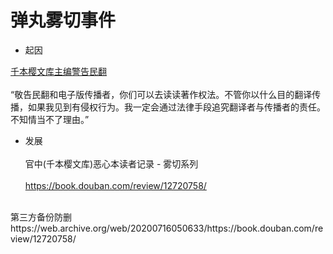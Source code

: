 弹丸雾切事件
===

* 起因<br>  

[千本樱文库主编警告民翻](https://www.douban.com/people/38074203/status/3023383024/)<br>  
“敬告民翻和电子版传播者，你们可以去读读著作权法。不管你以什么目的翻译传播，如果我见到有侵权行为。我一定会通过法律手段追究翻译者与传播者的责任。不知情当不了理由。”<br>  

* 发展<br>  
官中(千本樱文库)恶心本读者记录 - 雾切系列<br>  
https://book.douban.com/review/12720758/

<br>  
第三方备份防删<br>  
https://web.archive.org/web/20200716050633/https://book.douban.com/review/12720758/<br>  
